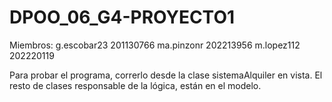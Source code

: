 # DPOO_06_G4-PROYECTO1
Miembros:
  g.escobar23 201130766
  ma.pinzonr  202213956
  m.lopez112  202220119

Para probar el programa, correrlo desde la clase sistemaAlquiler en vista. El resto de clases responsable de la lógica, están en el modelo.
